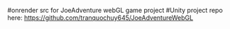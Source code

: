 #onrender src for JoeAdventure webGL game project
#Unity project repo here: https://github.com/tranquochuy645/JoeAdventureWebGL
